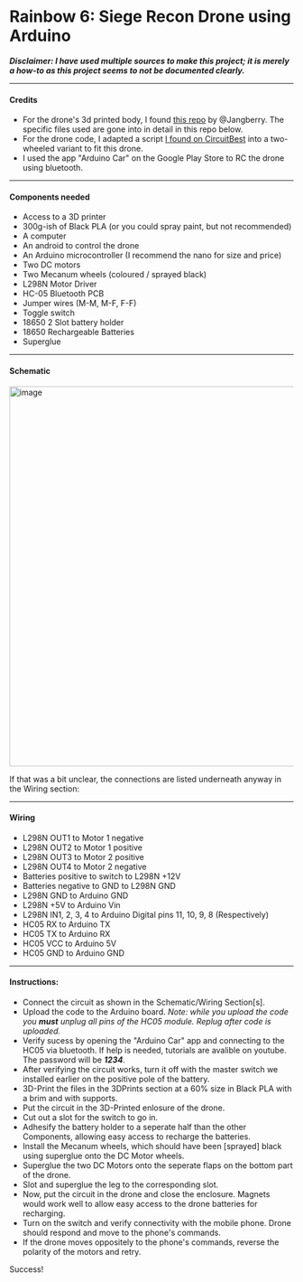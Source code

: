 # Rainbow 6: Siege Recon Drone using Arduino

***Disclaimer: I have used multiple sources to make this project; it is merely a how-to as this project seems to not be documented clearly.***

---

#### Credits

- For the drone's 3d printed body, I found [this repo](https://github.com/Jangberry/Drone-rainbow-six) by @Jangberry. The specific files used are gone into in detail in this repo below. 
- For the drone code, I adapted a script [I found on CircuitBest](https://circuitbest.com/how-to-make-bluetooth-controlled-car-using-arduino/) into a two-wheeled variant to fit this drone.
- I used the app "Arduino Car" on the Google Play Store to RC the drone using bluetooth.

---

#### Components needed

- Access to a 3D printer
- 300g-ish of Black PLA (or you could spray paint, but not recommended)
- A computer
- An android to control the drone
- An Arduino microcontroller (I recommend the nano for size and price)
- Two DC motors
- Two Mecanum wheels (coloured / sprayed black)
- L298N Motor Driver
- HC-05 Bluetooth PCB
- Jumper wires (M-M, M-F, F-F)
- Toggle switch
- 18650 2 Slot battery holder
- 18650 Rechargeable Batteries
- Superglue

---

#### Schematic
<img width="673" alt="image" src="https://github.com/user-attachments/assets/bcb118f8-95db-458b-b181-f3a3a1d9b6b4">

If that was a bit unclear, the connections are listed underneath anyway in the Wiring section:

---

#### Wiring
- L298N OUT1 to Motor 1 negative
- L298N OUT2 to Motor 1 positive
- L298N OUT3 to Motor 2 positive
- L298N OUT4 to Motor 2 negative
- Batteries positive to switch to L298N +12V
- Batteries negative to GND to L298N GND
- L298N GND to Arduino GND
- L298N +5V to Arduino Vin
- L298N IN1, 2, 3, 4 to Arduino Digital pins 11, 10, 9, 8 (Respectively)
- HC05 RX to Arduino TX
- HC05 TX to Arduino RX 
- HC05 VCC to Arduino 5V
- HC05 GND to Arduino GND


---

#### Instructions:

- Connect the circuit as shown in the Schematic/Wiring Section[s].
- Upload the code to the Arduino board. *Note: while you upload the code you **must** unplug all pins of the HC05 module. Replug after code is uploaded.*
- Verify sucess by opening the "Arduino Car" app and connecting to the HC05 via bluetooth. If help is needed, tutorials are avalible on youtube. The password will be ***1234***.
- After verifying the circuit works, turn it off with the master switch we installed earlier on the positive pole of the battery.
- 3D-Print the files in the 3DPrints section at a 60% size in Black PLA with a brim and with supports.
- Put the circuit in the 3D-Printed enlosure of the drone.
- Cut out a slot for the switch to go in.
- Adhesify the battery holder to a seperate half than the other Components, allowing easy access to recharge the batteries.
- Install the Mecanum wheels, which should have been [sprayed] black using superglue onto the DC Motor wheels.
- Superglue the two DC Motors onto the seperate flaps on the bottom part of the drone.
- Slot and superglue the leg to the corresponding slot.
- Now, put the circuit in the drone and close the enclosure. Magnets would work well to allow easy access to the drone batteries for recharging. 
- Turn on the switch and verify connectivity with the mobile phone. Drone should respond and move to the phone's commands.
- If the drone moves oppositely to the phone's commands, reverse the polarity of the motors and retry.

Success!
